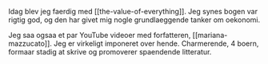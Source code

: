 Idag blev jeg faerdig med [[the-value-of-everything]]. Jeg synes bogen var rigtig god, og den har givet mig nogle grundlaeggende tanker om oekonomi.

Jeg saa ogsaa et par YouTube videoer med forfatteren, [[mariana-mazzucato]]. Jeg er virkeligt imponeret over hende. Charmerende, 4 boern, formaar stadig at skrive og promoverer spaendende litteratur.
